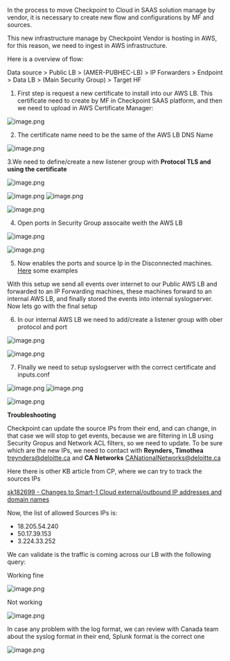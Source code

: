 In the process to move Checkpoint to Cloud in SAAS solution manage by vendor, it is necessary to create new flow and configurations by MF and sources.

This new infrastructure manage by Checkpoint Vendor is hosting in AWS, for this reason, we need to ingest in AWS infrastructure.

Here is a overview of flow:

Data source > Public LB > (AMER-PUBHEC-LB) > IP Forwarders > Endpoint > Data LB > (Main Security Group) > Target HF

1. First step is request a new certificate to install into our AWS LB. This certificate need to create by MF in Checkpoint SAAS platform, and then we need to upload in AWS Certificate Manager:

![image.png](/.attachments/image-fbb1efcf-88d6-4b34-a018-a045023d14bb.png)

2. The certificate name need to be the same of the AWS LB DNS Name

![image.png](/.attachments/image-6d9a5669-721c-4cb2-8ef3-6e0d9eb3de2e.png)

3.We need to define/create a new listener group with **Protocol TLS and using the certificate**

![image.png](/.attachments/image-1d6ff4da-3e80-4ce8-ae27-16ba9f9d34ea.png)

![image.png](/.attachments/image-f666b46d-f3e7-4e4e-9e0f-a59670f8d31c.png)
![image.png](/.attachments/image-4a27cd8a-9ed1-4f36-994d-392e1205473f.png)

![image.png](/.attachments/image-3773b0c6-f087-405e-a2b8-b63e8dd90813.png)

4. Open ports in Security Group assocaite weith the AWS LB

![image.png](/.attachments/image-114f2b77-952d-48c0-af38-a14ca24e22b2.png)

![image.png](/.attachments/image-658605bf-c7e3-4023-b79e-068c75548fd8.png)

5. Now enables the ports and source Ip in the Disconnected machines. [Here](https://dev.azure.com/GlobalSOC/Splunk/_wiki/wikis/Splunk.wiki/791/AWS-Disconnected-IP-Forwarders-Configurations) some examples


With this setup we send all events over internet to our Public AWS LB and forwarded to an IP Forwarding machines, these machines forward to an internal AWS LB, and finally stored the events into internal syslogserver.
Now lets go with the final setup

6. In our internal AWS LB we need to add/create a listener group with ober protocol and port

![image.png](/.attachments/image-57b2c386-a57b-4e90-aa74-3a21fe0319a7.png)

![image.png](/.attachments/image-fd8b86ff-cadd-4ec3-a7ea-828ce61b6ef2.png)

7. FInally we need to setup syslogserver with the correct certificate and inputs.conf

![image.png](/.attachments/image-3c1df774-56ea-47e8-aef3-57a867dd63c6.png)
![image.png](/.attachments/image-5dc240e1-176d-4b25-8e9f-10b08ecf3acf.png)

![image.png](/.attachments/image-6b869e27-bde7-47f3-8b48-5b6b94404e4d.png)

**Troubleshooting**

Checkpoint can update the source IPs from their end, and can change, in that case we will stop to get events, because we are filtering in LB using Security Gropus and Network ACL filters, so we need to update.
To be sure which are the new IPs, we need to contact with **Reynders, Timothea** <treynders@deloitte.ca> and **CA Networks** <CANationalNetworks@deloitte.ca>

Here there is other KB article from CP, where we can try to track the sources IPs

[sk182699 - Changes to Smart-1 Cloud external/outbound IP addresses and domain names](https://support.checkpoint.com/results/sk/sk182699)

Now, the list of allowed Sources IPs is:
  
- 18.205.54.240
- 50.17.39.153
- 3.224.33.252

We can validate is the traffic is coming across our LB with the following query:

Working fine

![image.png](/.attachments/image-b3ad4081-f9bc-4aa5-b9da-c520c8e17546.png)

Not working

![image.png](/.attachments/image-9458477a-9e2c-4b0b-a904-03a670324af7.png)

In case any problem with the log format, we can review with Canada team about the syslog format in their end, Splunk format is the correct one

![image.png](/.attachments/image-159aeabe-6c90-4e41-8d20-a6c91936a99a.png)









